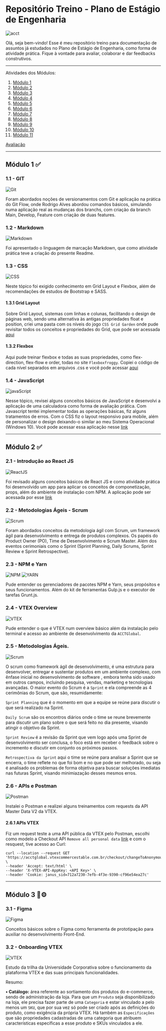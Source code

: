 # Repositório Treino - Plano de Estágio de Engenharia


![acct](https://user-images.githubusercontent.com/90471567/174658900-15958b2d-cc28-4ef3-b91a-638998c6b418.png)


Olá, seja bem-vindo! Esse é meu repositório treino para documentação de assuntos já estudados no Plano de Estágio de Engenharia, como forma de atividade prática. Fique à vontade para avaliar, colaborar e dar feedbacks construtivos. 


*******
Atividades dos Módulos:
 1. [Módulo 1](#Modulo1)
 2. [Módulo 2](#Modulo2)
 3. [Módulo 3](#Modulo3)
 4. [Módulo 4](#Modulo4)
 5. [Módulo 5](#Modulo5)
 6. [Módulo 6](#Modulo6)
 7. [Módulo 7](#Modulo7)
 8. [Módulo 8](#Modulo8)
 9. [Módulo 9](#Modulo9)
 10. [Módulo 10](#Modulo10)
 11. [Módulo 11](#Modulo11)
 
 [Avaliação](#avaliacao)

*******


<div id='modulo1'/>

## Módulo 1 ✅


### 1.1 - GIT 
![Git](https://img.shields.io/badge/GIT-E44C30?style=for-the-badge&logo=git&logoColor=white)

Foram abordados noções de versionamentos com Git e aplicação na prática do Git Flow, onde Rodrigo Alves abordou comandos básicos, simulando numa aplicação real as mudanças dos branchs, com criação da branch Main, Develop, Feature com criação de duas features.


### 1.2 - Markdown
![Markdown](https://img.shields.io/badge/Markdown-000000?style=for-the-badge&logo=markdown&logoColor=white)

Foi apresentado o linguagem de marcação Markdown, que como atividade prática teve a criação do presente Readme.


### 1.3 - CSS
![CSS](https://img.shields.io/badge/CSS3-1572B6?style=for-the-badge&logo=css3&logoColor=white)

Neste tópico foi exigido conhecimento em Grid Layout e Flexbox, além de recomendações de estudos de Bootstrap e SASS.

#### 1.3.1 Grid Layout 
Sobre Grid Layout, sistemas com linhas e colunas, facilitando o design de páginas web, sendo uma alternativa às antigas propriedades float e position, criei uma pasta com os níveis do jogo `CSS Grid Garden` onde pude revisitar todos os conceitos e propriedades do Grid, que pode ser acessada [aqui](https://github.com/MichelangeloCali/repositorio-treino-classroom-acct/tree/main/Modulo-1/CSS-Grid-exercicios)

#### 1.3.2 Flexbox
Aqui pude treinar flexbox e todas as suas propriedades, como flex-direction, flex-flow e order, todas no site `Flexboxfroggy`. Copiei o código de cada nível separados em arquivos .css e você pode acessar [aqui](https://github.com/MichelangeloCali/repositorio-treino-classroom-acct/tree/main/Modulo-1/CSS-Flexbox-exercicios)


### 1.4 - JavaScript 
![javaScript](https://img.shields.io/badge/JavaScript-F7DF1E?style=for-the-badge&logo=javascript&logoColor=black)

Nesse tópico, revisei alguns conceitos básicos de JavaScript e desenvolvi a aplicação de uma calculadora como forma de avaliação prática. Com Javascript tentei implementar todas as operações básicas, fiz alguns tratamentos de erros. Com o CSS fiz o layout responsivo para mobile, além de personalizar o design deixando-o similar ao meu Sistema Operacional (Windows 10). Você pode acessar essa aplicação nesse [link](https://github.com/MichelangeloCali/repositorio-treino-classroom-acct/tree/main/Modulo-1/Javascript)


---------------------------------------------------------------------------------------------------------------------------------------------------------


<div id='modulo2'/>

## Módulo 2 ✅


### 2.1 - Introdução ao React JS
![ReactJS](https://img.shields.io/badge/React-20232A?style=for-the-badge&logo=react&logoColor=61DAFB)

Foi revisado alguns conceitos básicos de React JS e como atividade prática foi desenvolvido um app para aplicar os conceitos de componetização, props, além do ambiente de instalação com NPM. A aplicação pode ser acessada por esse [link](https://github.com/MichelangeloCali/repositorio-treino-classroom-acct/tree/main/Modulo-2/introducao-ao-react) 


### 2.2 - Metodologias Ágeis - Scrum
![Scrum](https://img.shields.io/badge/Scrum-61DAFB?style=for-the-badge&logo=scrum&logoColor=61DAFB)

Foram abordados conceitos da metodologia ágil com Scrum, um framework ágil para desenvolvimento e entrega de produtos complexos. Os papéis do Product Owner (PO), Time de Desenvolvimento e Scrum Master. Além dos eventos cerimoniais como o Sprint (Sprint Planning, Daily Scrums, Sprint Review e Sprint Retrospective).


### 2.3 - NPM e Yarn
![NPM](https://img.shields.io/badge/NPM-C73536?style=for-the-badge&logo=npm&logoColor=C73536)
![YARN](https://img.shields.io/badge/YARN-2C8EBB?style=for-the-badge&logo=yarn&logoColor=2C8EBB)

Pude entender os gerenciadores de pacotes NPM e Yarn, seus propósitos e seus funcionamentos. Além do kit de ferramentas Gulp.js e o executor de tarefas Grunt.js.


### 2.4 - VTEX Overview
![VTEX](https://img.shields.io/badge/VTEX-EA185E?style=for-the-badge&logo=vtexio&logoColor=EA185E)

Pude entender o que é VTEX num overview básico além da instalação pelo terminal e acesso ao ambiente de desenvolvimento da `ACCTGlobal`.


### 2.5 - Metodologias Ágeis.
![Scrum](https://img.shields.io/badge/Scrum-61DAFB?style=for-the-badge&logo=scrum&logoColor=61DAFB)

O scrum como framework ágil de desenvolvimento, é uma estrutura para desenvolver, entregar e sustentar produtos em um ambiente complexo, com ênfase inicial no desenvolvimento de software , embora tenha sido usado em outros campos, incluindo pesquisa, vendas, marketing e tecnologias avançadas.
O maior evento do Scrum é a  `Sprint` e ela compreende as 4 cerimônias do Scrum, que são, resumidamente:

`Sprint Planning` que é o momento em que a equipe se reúne para discutir o que será realizado na Sprint. 

`Daily Scrum` são os encontros diários onde o time se reune brevemente para discutir um plano sobre o que será feito no dia presente, visando atingir o objetivo da Sprint. 

`Sprint Review` é a revisão da Sprint que vem logo após uma Sprint de desenvolvimento ser conclusa, o foco está em receber o feedback sobre o incremento e discutir em conjunto os próximos passos. 

`Retrospectiva da Sprint` aqui o time se reúne para analisar a Sprint que se encerra, o time reflete no que foi bom e no que pode ser melhorado, ou seja é analisado os problemas de forma objetiva para buscar soluções imediatas nas futuras Sprint, visando minimiazação desses mesmos erros.


### 2.6 - APIs e Postman 
![Postman](https://img.shields.io/badge/Postman-FF6C37?style=for-the-badge&logo=postman&logoColor=FF6C37)

Instalei o Postman e realizei alguns treinamentos com requests da API Master Data V2 da VTEX. 

#### 2.6.1 APIs VTEX

Fiz um request teste a uma API pública da VTEX pelo Postman, escolhi como modelo a Checkout API `Remove all personal data` [link](https://developers.vtex.com/vtex-rest-api/reference/removeallpersonaldata) e com o resquest, tive acesso ao Curl:

```
curl --location --request GET 'https://acctglobal.vtexcommercestable.com.br/checkout/changeToAnonymousUser/ede846222cd44046ba6c638442c3505a' \
--header 'Accept: text/html' \
--header 'X-VTEX-API-AppKey: <API Key>' \
--header 'Cookie: janus_sid=712a7230-7efb-4f3e-9390-cf96e54ea27c'
```


---------------------------------------------------------------------------------------------------------------------------------------------------------


<div id='modulo3'/>

## Módulo 3 🔨⚙️


### 3.1 - Figma
![Figma](https://img.shields.io/badge/Figma-F24E1E?style=for-the-badge&logo=figma&logoColor=white)

Conceitos básicos sobre o Figma como ferramenta de prototipação para auxiliar no desenvolvimento Front-End. 


### 3.2 - Onboarding VTEX
![VTEX](https://img.shields.io/badge/VTEX-EA185E?style=for-the-badge&logo=vtexio&logoColor=EA185E)

Estudo da trilha da Universidade Corporativa sobre o funcionamento da plataforma VTEX e das suas principais funcionalidades. 

Resumo:

**• Catálogo:** área referente ao sortiamento dos produtos do e-commerce, sendo de administração da loja. Para que um `Produto` seja disponibilizado na loja, ele precisa fazer parte de uma `Categoria` e estar vinculado a pelo menos um `SKU`, que por sua vez só pode ser criado após as definições do produto, como exigência da própria VTEX. Há também as `Especificações` que são propriedades cadastradas de uma categoria que atribuem características específicas a esse produto e SKUs vinculados a ele.
















